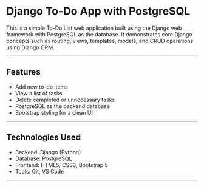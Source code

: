 # Django To-Do App with PostgreSQL

This is a simple To-Do List web application built using the Django web framework with PostgreSQL as the database. It demonstrates core Django concepts such as routing, views, templates, models, and CRUD operations using Django ORM.

---

## Features

- Add new to-do items  
- View a list of tasks  
- Delete completed or unnecessary tasks  
- PostgreSQL as the backend database  
- Bootstrap styling for a clean UI  

---

## Technologies Used

- Backend: Django (Python)  
- Database: PostgreSQL  
- Frontend: HTML5, CSS3, Bootstrap 5  
- Tools: Git, VS Code  

---
